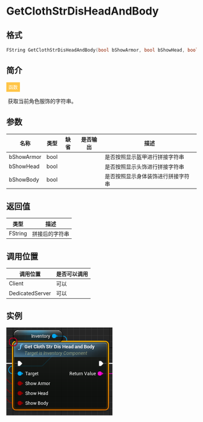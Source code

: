 # GetClothStrDisHeadAndBody

## 格式

```C++
FString GetClothStrDisHeadAndBody(bool bShowArmor, bool bShowHead, bool bShowBody);
```

## 简介

<span style="padding: 4px 6px; font-size: 12px; display: inline-block; color: #FFFFFF; background: #FFC547;">函数</span>

​	获取当前角色服饰的字符串。

## 参数

| 名称       | 类型 | 缺省 | 是否输出 | 描述                               |
| ---------- | ---- | ---- | -------- | ---------------------------------- |
| bShowArmor | bool |      |          | 是否按照显示盔甲进行拼接字符串     |
| bShowHead  | bool |      |          | 是否按照显示头饰进行拼接字符串     |
| bShowBody  | bool |      |          | 是否按照显示身体装饰进行拼接字符串 |

## 返回值

| 类型    | 描述           |
| ------- | -------------- |
| FString | 拼接后的字符串 |

## 调用位置

| 调用位置        | 是否可以调用 |
| --------------- | ------------ |
| Client          | 可以         |
| DedicatedServer | 可以         |

## 实例

![GetClothStrDisHeadAndBodyFunction](..\\..\\Resources\\GetClothStrDisHeadAndBodyFunction.png)
